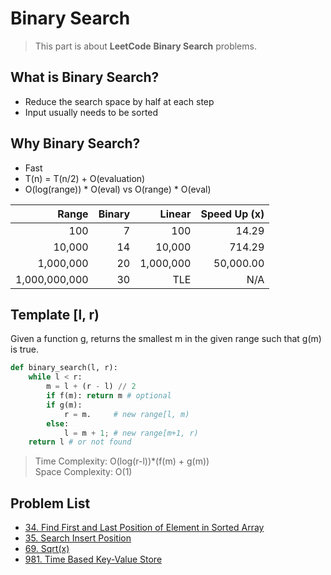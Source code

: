 # Binary Search

> This part is about **LeetCode** **Binary Search** problems.

## What is Binary Search?

* Reduce the search space by half at each step
* Input usually needs to be sorted


## Why Binary Search?

* Fast
* T(n) = T(n/2) + O(evaluation)
* O(log(range)) * O(eval) vs O(range) * O(eval)

|         Range | Binary |    Linear | Speed Up (x) |
|--------------:|-------:|----------:|-------------:|
|           100 |      7 |       100 |        14.29 |
|        10,000 |     14 |    10,000 |       714.29 |
|     1,000,000 |     20 | 1,000,000 |    50,000.00 |
| 1,000,000,000 |     30 |       TLE |          N/A |


## Template [l, r)

Given a function g, returns the smallest m in the given range such that g(m) is true.

```Python
def binary_search(l, r):
	while l < r:
		m = l + (r - l) // 2
		if f(m): return m # optional
		if g(m):
			r = m.     # new range[l, m)
		else:
			l = m + 1; # new range[m+1, r)
	return l # or not found

```

> Time Complexity: O(log(r-l))*(f(m) + g(m)) <br/>
> Space Complexity: O(1)


## Problem List

- [34. Find First and Last Position of Element in Sorted Array](leetcode/binarysearch/34.FindFirstandLastPositionofElementinSortedArray.md)
- [35. Search Insert Position](leetcode/binarysearch/35.SearchInsertPosition.md)
- [69. Sqrt(x)](leetcode/binarysearch/69.Sqrt(x))
- [981. Time Based Key-Value Store](leetcode/binarysearch/981.TimeBasedKey-ValueStore.md)




